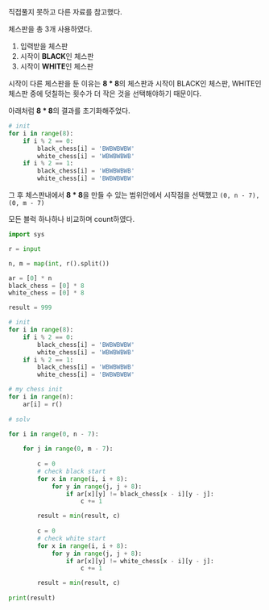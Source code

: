 직접풀지 못하고 다른 자료를 참고했다.



체스판을 총 3개 사용하였다.

1. 입력받을 체스판
2. 시작이 **BLACK**인 체스판
3. 시작이 **WHITE**인 체스판



시작이 다른 체스판을 둔 이유는 **8 * 8**의 체스판과 시작이 BLACK인 체스판, WHITE인 체스판 중에 덧칠하는 횟수가 더 작은 것을 선택해야하기 때문이다.



아래처럼 **8 * 8**의 결과를 초기화해주었다.

```python
# init
for i in range(8):
    if i % 2 == 0:
        black_chess[i] = 'BWBWBWBW'
        white_chess[i] = 'WBWBWBWB'
    if i % 2 == 1:
        black_chess[i] = 'WBWBWBWB'
        white_chess[i] = 'BWBWBWBW'

```



그 후 체스판내에서 **8 * 8**을 만들 수 있는 범위안에서 시작점을 선택했고 `(0, n - 7), (0, m - 7)`

모든 블럭 하나하나 비교하며 count하였다.



```python
import sys

r = input

n, m = map(int, r().split())

ar = [0] * n
black_chess = [0] * 8
white_chess = [0] * 8

result = 999

# init
for i in range(8):
    if i % 2 == 0:
        black_chess[i] = 'BWBWBWBW'
        white_chess[i] = 'WBWBWBWB'
    if i % 2 == 1:
        black_chess[i] = 'WBWBWBWB'
        white_chess[i] = 'BWBWBWBW'

# my chess init
for i in range(n):
    ar[i] = r()
    
# solv

for i in range(0, n - 7):
    
    for j in range(0, m - 7):
        
        c = 0
        # check black start
        for x in range(i, i + 8):
            for y in range(j, j + 8):
                if ar[x][y] != black_chess[x - i][y - j]:
                    c += 1

        result = min(result, c)
    
        c = 0
        # check white start
        for x in range(i, i + 8):
            for y in range(j, j + 8):
                if ar[x][y] != white_chess[x - i][y - j]:
                    c += 1

        result = min(result, c)
    
print(result)
```

